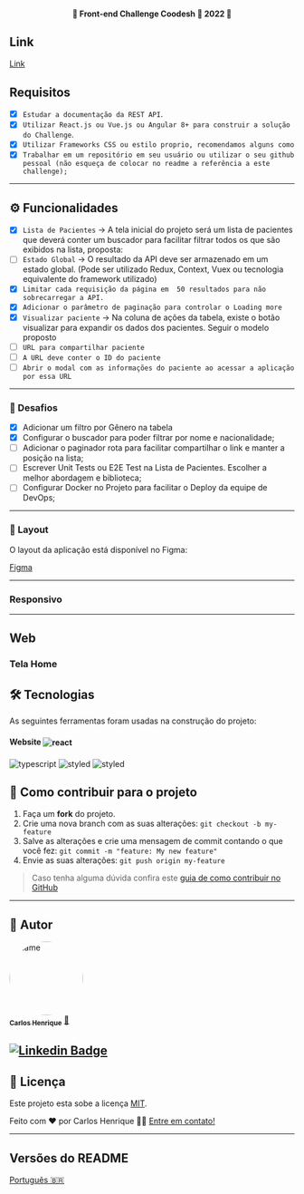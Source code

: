 <h4 align="center"> 
	🚧  Front-end Challenge Coodesh 🏅 2022 🚧
</h4>

## Link
[Link](https://front-end-challenge-coodesh.vercel.app/)


## Requisitos

  - [x] `Estudar a documentação da REST API`.
  - [x] `Utilizar React.js ou Vue.js ou Angular 8+ para construir a solução do Challenge`.
  - [x] `Utilizar Frameworks CSS ou estilo proprio, recomendamos alguns como`
 - [x] `Trabalhar em um repositório em seu usuário ou utilizar o seu github pessoal (não esqueça de colocar no readme a referência a este challenge);`
 ---
 ## ⚙️ Funcionalidades
- [x] `Lista de Pacientes` → A tela inicial do projeto será um lista de pacientes que deverá conter um buscador para facilitar filtrar todos os que são exibidos na lista, proposta:
- [ ] `Estado Global` → O resultado da API deve ser armazenado em um estado global. (Pode ser utilizado Redux, Context, Vuex ou tecnologia equivalente do framework utilizado)
- [x] `Limitar cada requisição da página em  50 resultados para não sobrecarregar a API.`
- [x] `Adicionar o parâmetro de paginação para controlar o Loading more`
- [x] `Visualizar paciente` → Na coluna de ações da tabela, existe o botão visualizar para expandir os dados dos pacientes. Seguir o modelo proposto
- [ ] `URL para compartilhar paciente`
- [ ] `A URL deve conter o ID do paciente`
- [ ] `Abrir o modal com as informações do paciente ao acessar a aplicação por essa URL`
---
### 🏅  Desafios
- [x] Adicionar um filtro por Gênero na tabela
- [x] Configurar o buscador para poder filtrar por nome e nacionalidade;
- [ ] Adicionar o paginador rota para facilitar compartilhar o link e manter a posição na lista;
- [ ] Escrever Unit Tests ou E2E Test na Lista de Pacientes. Escolher a melhor abordagem e biblioteca;
- [ ] Configurar Docker no Projeto para facilitar o Deploy da equipe de DevOps;
---
### 🎨 Layout
O layout da aplicação está disponível no Figma:

[Figma](https://www.figma.com/file/ptDaweoItLmKfO3nUFMFI7/Untitled?node-id=0%3A1)

---
### Responsivo

<p align="center" >
 
</p>
<p align="center" >
  
 

</p>

---

## Web

### Tela Home

## 🛠 Tecnologias

As seguintes ferramentas foram usadas na construção do projeto:

#### **Website** <img align="center" alt="react" src="https://img.shields.io/badge/React-20232A?style=for-the-badge&logo=react&logoColor=61DAFB" />

<img align="center" alt="typescript" src="https://img.shields.io/badge/TypeScript-007ACC?style=for-the-badge&logo=typescript&logoColor=white" />

<img align="center" alt="styled" src="https://img.shields.io/badge/styled--components-DB7093?style=for-the-badge&logo=styled-components&logoColor=white" />

<img align="center" alt="styled" src="https://img.shields.io/badge/Docker-2496ED?style=for-the-badge&logo=docker&logoColor=white" />


## 💪 Como contribuir para o projeto

1. Faça um **fork** do projeto.
2. Crie uma nova branch com as suas alterações: `git checkout -b my-feature`
3. Salve as alterações e crie uma mensagem de commit contando o que você fez: `git commit -m "feature: My new feature"`
4. Envie as suas alterações: `git push origin my-feature`
> Caso tenha alguma dúvida confira este [guia de como contribuir no GitHub](./CONTRIBUTING.md)

---

## 🦸 Autor

<a href="https://github.com/HEINRICK7">
 <img style="border-radius: 50%;" src="https://user-images.githubusercontent.com/14335370/153650468-2cdaf2d2-6ae6-47d3-b127-1ed03c1f6ca9.png" width="130px;" height="130px" alt="name"/>
 <br />
 <sub><b>Carlos Henrique</b></sub></a> <a href="https://github.com/HEINRICK7" title="gitHub">🚀</a>
 <br />

[![Linkedin Badge](https://img.shields.io/badge/-Henrique-blue?style=flat-square&logo=Linkedin&logoColor=white&link=https://www.linkedin.com/in/heinrickcostta/)](https://www.linkedin.com/in/heinrickcostta/) 
---
## 📝 Licença

Este projeto esta sobe a licença [MIT](./LICENSE).

Feito com ❤️ por Carlos Henrique 👋🏽 [Entre em contato!](https://www.linkedin.com/in/heinrickcostta/)

---

##  Versões do README

[Português 🇧🇷](./README.md)